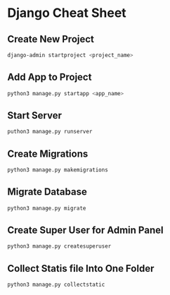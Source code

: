 # Django Cheat Sheet

## Create New Project

```sh
django-admin startproject <project_name>
```

## Add App to Project

```sh
python3 manage.py startapp <app_name>
```

## Start Server

```sh
puthon3 manage.py runserver
```

## Create Migrations

```sh
python3 manage.py makemigrations
```

## Migrate Database

```sh
python3 manage.py migrate
```

## Create Super User for Admin Panel

```sh
python3 manage.py createsuperuser
```

## Collect Statis file Into One Folder

```sh
python3 manage.py collectstatic
```
